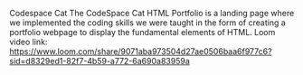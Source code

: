 Codespace Cat
The CodeSpace Cat HTML Portfolio is a landing page where we implemented the coding skills we were taught in the form of creating a portfolio webpage to display the fundamental elements of HTML.
Loom video link: https://www.loom.com/share/9071aba973504d27ae0506baa6f977c6?sid=d8329ed1-82f7-4b59-a772-6a690a83959a
